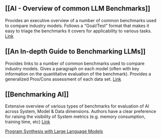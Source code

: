 
## [[AI - Overview of common LLM Benchmarks]]
Provides an executive overview of a number of common benchmarks used to compare industry models.  Follows a "Goal/Test" format that makes it easy to triage the benchmarks it covers for applicability to various tasks. [Link](https://dev.to/hmcodes/ai-an-overview-of-common-llm-benchmarks-3i7b) 
## [[An In-depth Guide to Benchmarking LLMs]]
Provides links to a number of common benchmarks used to compare industry models. Gives a paragraph on each model (often with key information on the quantitative evaluation of the benchmark). Provides a generalized Pros/Cons assessment of each data set. [Link](https://symbl.ai/developers/blog/an-in-depth-guide-to-benchmarking-llms/)
## [[Benchmarking AI]]
Extensive overview of various types of benchmarks for evaluation of AI across System, Model & Data dimensions. Authors have a clear preference for raising the visibility of System metrics (e.g. memory consumption, training time, etc) [Link](https://mlsysbook.ai/contents/benchmarking/benchmarking.html)


[Program Synthesis with Large Language Models](Program%20Synthesis%20with%20Large%20Language%20Models.md)

